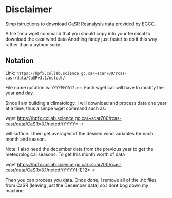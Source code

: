 # Disclaimer

Simp istructions to download CaSR Reanalysis data provided by ECCC.

A file for a wget command that you should copy into your terminal to download the casr wind data
Anothing fancy just faster to do it this way rather than a python script

## Notation

Link: `https://hpfx.collab.science.gc.ca/~scar700/rcas-casr/data/CaSRv3.1/netcdf/`

File name notation is: `YYYYMMDD12.nc`. Each wget call will have to modify the year and day.

Since I am building a climatology, I will download and process data one year at a time, thus a simpe wget command such as:

wget https://hpfx.collab.science.gc.ca/~scar700/rcas-casr/data/CaSRv3.1/netcdf/YYYY* -r 

will suffice. I then get averaged of the desired wind variables for each month and season.

Note: I also need the december data from the previous year to get the meteorological seasons. To get this month worth of data 

wget https://hpfx.collab.science.gc.ca/~scar700/rcas-casr/data/CaSRv3.1/netcdf/YYYY(-1)12* -r

Then you can process you data. Once done, I remove all of the .nc files from CaSR (leaving just the December data) so I dont bog down my machine. 
